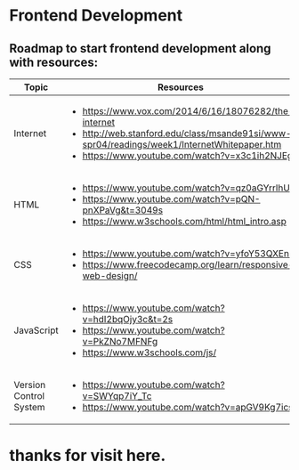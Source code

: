 # Frontend Development
## Roadmap to start frontend development along with resources:
Topic | Resources
--- | --- 
Internet | <ul><li> https://www.vox.com/2014/6/16/18076282/the-internet </li><li> http://web.stanford.edu/class/msande91si/www-spr04/readings/week1/InternetWhitepaper.htm</li> <li>https://www.youtube.com/watch?v=x3c1ih2NJEg </li></ul> 
HTML | <ul> <li> https://www.youtube.com/watch?v=qz0aGYrrlhU </li> <li>https://www.youtube.com/watch?v=pQN-pnXPaVg&t=3049s </li> <li> https://www.w3schools.com/html/html_intro.asp </li> </ul>
CSS | <ul> <li> https://www.youtube.com/watch?v=yfoY53QXEnI </li> <li> https://www.freecodecamp.org/learn/responsive-web-design/ </li> </ul>
JavaScript | <ul> <li> https://www.youtube.com/watch?v=hdI2bqOjy3c&t=2s </li> <li> https://www.youtube.com/watch?v=PkZNo7MFNFg </li> <li> https://www.w3schools.com/js/ </li> </ul>
Version Control System | <ul> <li> https://www.youtube.com/watch?v=SWYqp7iY_Tc </li> <li> https://www.youtube.com/watch?v=apGV9Kg7ics</li> </ul>
<h1>thanks for visit here.</h1>
